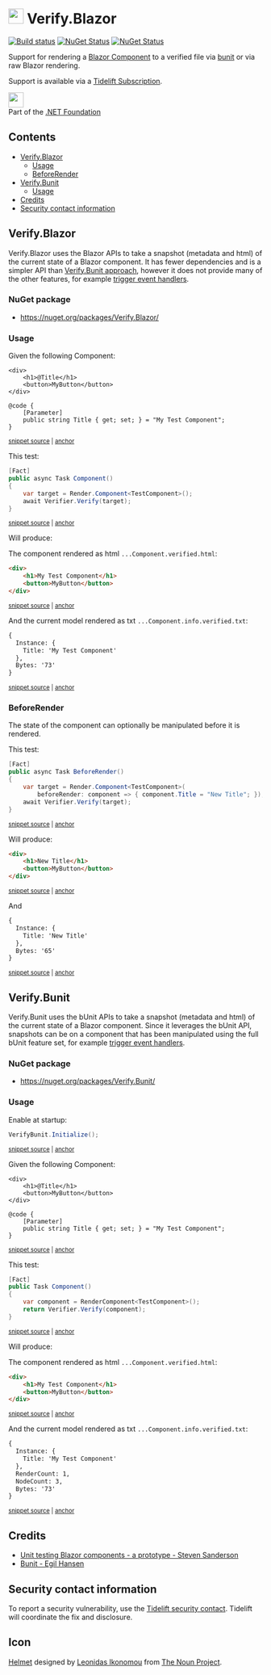 <!--
GENERATED FILE - DO NOT EDIT
This file was generated by [MarkdownSnippets](https://github.com/SimonCropp/MarkdownSnippets).
Source File: /readme.source.md
To change this file edit the source file and then run MarkdownSnippets.
-->

# <img src="/src/icon.png" height="30px"> Verify.Blazor

[![Build status](https://ci.appveyor.com/api/projects/status/spyere4ubpl1tca8?svg=true)](https://ci.appveyor.com/project/SimonCropp/Verify-Blazor)
[![NuGet Status](https://img.shields.io/nuget/v/Verify.Bunit.svg?label=Verify.Bunit)](https://www.nuget.org/packages/Verify.Bunit/)
[![NuGet Status](https://img.shields.io/nuget/v/Verify.Blazor.svg?label=Verify.Blazor)](https://www.nuget.org/packages/Verify.Blazor/)

Support for rendering a [Blazor Component](https://docs.microsoft.com/en-us/aspnet/core/blazor/#components) to a verified file via [bunit](https://bunit.egilhansen.com) or via raw Blazor rendering.

Support is available via a [Tidelift Subscription](https://tidelift.com/subscription/pkg/nuget-verify?utm_source=nuget-verify&utm_medium=referral&utm_campaign=enterprise).

<a href='https://dotnetfoundation.org' alt='Part of the .NET Foundation'><img src='https://raw.githubusercontent.com/VerifyTests/Verify/master/docs/dotNetFoundation.svg' height='30px'></a><br>
Part of the <a href='https://dotnetfoundation.org' alt=''>.NET Foundation</a>

<!-- toc -->
## Contents

  * [Verify.Blazor](#verifyblazor)
    * [Usage](#usage)
    * [BeforeRender](#beforerender)
  * [Verify.Bunit](#verifybunit)
    * [Usage](#usage-1)
  * [Credits](#credits)
  * [Security contact information](#security-contact-information)<!-- endToc -->


## Verify.Blazor

Verify.Blazor uses the Blazor APIs to take a snapshot (metadata and html) of the current state of a Blazor component. It has fewer dependencies and is a simpler API than [Verify.Bunit approach](#verifybunit), however it does not provide many of the other features, for example [trigger event handlers](https://bunit.egilhansen.com/docs/interaction/trigger-event-handlers.html).


### NuGet package

 * https://nuget.org/packages/Verify.Blazor/


### Usage

Given the following Component:

<!-- snippet: Verify.Blazor.Tests/TestComponent.razor -->
<a id='snippet-Verify.Blazor.Tests/TestComponent.razor'></a>
```razor
<div>
    <h1>@Title</h1>
    <button>MyButton</button>
</div>

@code {
    [Parameter]
    public string Title { get; set; } = "My Test Component";
}
```
<sup><a href='/src/Verify.Blazor.Tests/TestComponent.razor#L1-L9' title='File snippet `Verify.Blazor.Tests/TestComponent.razor` was extracted from'>snippet source</a> | <a href='#snippet-Verify.Blazor.Tests/TestComponent.razor' title='Navigate to start of snippet `Verify.Blazor.Tests/TestComponent.razor`'>anchor</a></sup>
<!-- endSnippet -->

This test:

<!-- snippet: BlazorComponentTest -->
<a id='snippet-blazorcomponenttest'></a>
```cs
[Fact]
public async Task Component()
{
    var target = Render.Component<TestComponent>();
    await Verifier.Verify(target);
}
```
<sup><a href='/src/Verify.Blazor.Tests/Samples.cs#L10-L18' title='File snippet `blazorcomponenttest` was extracted from'>snippet source</a> | <a href='#snippet-blazorcomponenttest' title='Navigate to start of snippet `blazorcomponenttest`'>anchor</a></sup>
<!-- endSnippet -->

Will produce:

The component rendered as html `...Component.verified.html`:

<!-- snippet: Verify.Blazor.Tests/Samples.Component.verified.html -->
<a id='snippet-Verify.Blazor.Tests/Samples.Component.verified.html'></a>
```html
<div>
    <h1>My Test Component</h1>
    <button>MyButton</button>
</div>
```
<sup><a href='/src/Verify.Blazor.Tests/Samples.Component.verified.html#L1-L4' title='File snippet `Verify.Blazor.Tests/Samples.Component.verified.html` was extracted from'>snippet source</a> | <a href='#snippet-Verify.Blazor.Tests/Samples.Component.verified.html' title='Navigate to start of snippet `Verify.Blazor.Tests/Samples.Component.verified.html`'>anchor</a></sup>
<!-- endSnippet -->

And the current model rendered as txt `...Component.info.verified.txt`:

<!-- snippet: Verify.Blazor.Tests/Samples.Component.info.verified.txt -->
<a id='snippet-Verify.Blazor.Tests/Samples.Component.info.verified.txt'></a>
```txt
{
  Instance: {
    Title: 'My Test Component'
  },
  Bytes: '73'
}
```
<sup><a href='/src/Verify.Blazor.Tests/Samples.Component.info.verified.txt#L1-L6' title='File snippet `Verify.Blazor.Tests/Samples.Component.info.verified.txt` was extracted from'>snippet source</a> | <a href='#snippet-Verify.Blazor.Tests/Samples.Component.info.verified.txt' title='Navigate to start of snippet `Verify.Blazor.Tests/Samples.Component.info.verified.txt`'>anchor</a></sup>
<!-- endSnippet -->


### BeforeRender

The state of the component can optionally be manipulated before it is rendered.

This test:

<!-- snippet: BeforeRender -->
<a id='snippet-beforerender'></a>
```cs
[Fact]
public async Task BeforeRender()
{
    var target = Render.Component<TestComponent>(
        beforeRender: component => { component.Title = "New Title"; });
    await Verifier.Verify(target);
}
```
<sup><a href='/src/Verify.Blazor.Tests/Samples.cs#L19-L28' title='File snippet `beforerender` was extracted from'>snippet source</a> | <a href='#snippet-beforerender' title='Navigate to start of snippet `beforerender`'>anchor</a></sup>
<!-- endSnippet -->

Will produce:

<!-- snippet: Verify.Blazor.Tests/Samples.BeforeRender.verified.html -->
<a id='snippet-Verify.Blazor.Tests/Samples.BeforeRender.verified.html'></a>
```html
<div>
    <h1>New Title</h1>
    <button>MyButton</button>
</div>
```
<sup><a href='/src/Verify.Blazor.Tests/Samples.BeforeRender.verified.html#L1-L4' title='File snippet `Verify.Blazor.Tests/Samples.BeforeRender.verified.html` was extracted from'>snippet source</a> | <a href='#snippet-Verify.Blazor.Tests/Samples.BeforeRender.verified.html' title='Navigate to start of snippet `Verify.Blazor.Tests/Samples.BeforeRender.verified.html`'>anchor</a></sup>
<!-- endSnippet -->

And

<!-- snippet: Verify.Blazor.Tests/Samples.BeforeRender.info.verified.txt -->
<a id='snippet-Verify.Blazor.Tests/Samples.BeforeRender.info.verified.txt'></a>
```txt
{
  Instance: {
    Title: 'New Title'
  },
  Bytes: '65'
}
```
<sup><a href='/src/Verify.Blazor.Tests/Samples.BeforeRender.info.verified.txt#L1-L6' title='File snippet `Verify.Blazor.Tests/Samples.BeforeRender.info.verified.txt` was extracted from'>snippet source</a> | <a href='#snippet-Verify.Blazor.Tests/Samples.BeforeRender.info.verified.txt' title='Navigate to start of snippet `Verify.Blazor.Tests/Samples.BeforeRender.info.verified.txt`'>anchor</a></sup>
<!-- endSnippet -->


## Verify.Bunit

Verify.Bunit uses the bUnit APIs to take a snapshot (metadata and html) of the current state of a Blazor component. Since it leverages the bUnit API, snapshots can be on a component that has been manipulated using the full bUnit feature set, for example [trigger event handlers](https://bunit.egilhansen.com/docs/interaction/trigger-event-handlers.html).


### NuGet package

 * https://nuget.org/packages/Verify.Bunit/


### Usage

Enable at startup:

<!-- snippet: BunitEnable -->
<a id='snippet-bunitenable'></a>
```cs
VerifyBunit.Initialize();
```
<sup><a href='/src/Verify.Bunit.Tests/Samples.cs#L16-L18' title='File snippet `bunitenable` was extracted from'>snippet source</a> | <a href='#snippet-bunitenable' title='Navigate to start of snippet `bunitenable`'>anchor</a></sup>
<!-- endSnippet -->

Given the following Component:

<!-- snippet: Verify.Bunit.Tests/TestComponent.razor -->
<a id='snippet-Verify.Bunit.Tests/TestComponent.razor'></a>
```razor
<div>
    <h1>@Title</h1>
    <button>MyButton</button>
</div>

@code {
    [Parameter]
    public string Title { get; set; } = "My Test Component";
}
```
<sup><a href='/src/Verify.Bunit.Tests/TestComponent.razor#L1-L9' title='File snippet `Verify.Bunit.Tests/TestComponent.razor` was extracted from'>snippet source</a> | <a href='#snippet-Verify.Bunit.Tests/TestComponent.razor' title='Navigate to start of snippet `Verify.Bunit.Tests/TestComponent.razor`'>anchor</a></sup>
<!-- endSnippet -->

This test:

<!-- snippet: BunitComponentTest -->
<a id='snippet-bunitcomponenttest'></a>
```cs
[Fact]
public Task Component()
{
    var component = RenderComponent<TestComponent>();
    return Verifier.Verify(component);
}
```
<sup><a href='/src/Verify.Bunit.Tests/Samples.cs#L21-L29' title='File snippet `bunitcomponenttest` was extracted from'>snippet source</a> | <a href='#snippet-bunitcomponenttest' title='Navigate to start of snippet `bunitcomponenttest`'>anchor</a></sup>
<!-- endSnippet -->

Will produce:

The component rendered as html `...Component.verified.html`:

<!-- snippet: Verify.Bunit.Tests/Samples.Component.verified.html -->
<a id='snippet-Verify.Bunit.Tests/Samples.Component.verified.html'></a>
```html
<div>
    <h1>My Test Component</h1>
    <button>MyButton</button>
</div>
```
<sup><a href='/src/Verify.Bunit.Tests/Samples.Component.verified.html#L1-L4' title='File snippet `Verify.Bunit.Tests/Samples.Component.verified.html` was extracted from'>snippet source</a> | <a href='#snippet-Verify.Bunit.Tests/Samples.Component.verified.html' title='Navigate to start of snippet `Verify.Bunit.Tests/Samples.Component.verified.html`'>anchor</a></sup>
<!-- endSnippet -->

And the current model rendered as txt `...Component.info.verified.txt`:

<!-- snippet: Verify.Bunit.Tests/Samples.Component.info.verified.txt -->
<a id='snippet-Verify.Bunit.Tests/Samples.Component.info.verified.txt'></a>
```txt
{
  Instance: {
    Title: 'My Test Component'
  },
  RenderCount: 1,
  NodeCount: 3,
  Bytes: '73'
}
```
<sup><a href='/src/Verify.Bunit.Tests/Samples.Component.info.verified.txt#L1-L8' title='File snippet `Verify.Bunit.Tests/Samples.Component.info.verified.txt` was extracted from'>snippet source</a> | <a href='#snippet-Verify.Bunit.Tests/Samples.Component.info.verified.txt' title='Navigate to start of snippet `Verify.Bunit.Tests/Samples.Component.info.verified.txt`'>anchor</a></sup>
<!-- endSnippet -->


## Credits

 * [Unit testing Blazor components - a prototype - Steven Sanderson](https://blog.stevensanderson.com/2019/08/29/blazor-unit-testing-prototype/)
 * [Bunit - Egil Hansen](https://bunit.egilhansen.com)


## Security contact information

To report a security vulnerability, use the [Tidelift security contact](https://tidelift.com/security). Tidelift will coordinate the fix and disclosure.


## Icon

[Helmet](https://thenounproject.com/term/helmet/9554/) designed by [Leonidas Ikonomou](https://thenounproject.com/alterego) from [The Noun Project](https://thenounproject.com).
